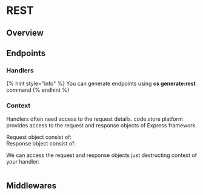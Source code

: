 # REST

## Overview



## Endpoints

### Handlers

{% hint style="info" %}
You can generate endpoints using **cs generate:rest** command
{% endhint %}

### Context

Handlers often need access to the request details. code.store platform provides access to the request and response objects of Express framework. 

Request object consist of:  
Response object consist of:

We can access the request and response objects just destructing context of your handler:

```text

```



## Middlewares

